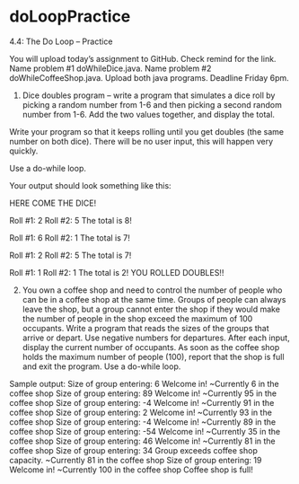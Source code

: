 # doLoopPractice

4.4: The Do Loop – Practice

You will upload today’s assignment to GitHub. Check remind for the link. Name problem #1 doWhileDice.java. Name problem #2 doWhileCoffeeShop.java. Upload both java programs. Deadline Friday 6pm.

1.	Dice doubles program – write a program that simulates a dice roll by picking a random number from 1-6 and then picking a second random number from 1-6. Add the two values together, and display the total.

Write your program so that it keeps rolling until you get doubles (the same number on both dice). There will be no user input, this will happen very quickly.

Use a do-while loop.

Your output should look something like this:

HERE COME THE DICE!

Roll #1: 2
Roll #2: 5
The total is 8!

Roll #1: 6
Roll #2: 1
The total is 7!

Roll #1: 2
Roll #2: 5
The total is 7!

Roll #1: 1
Roll #2: 1
The total is 2!
YOU ROLLED DOUBLES!!


 
2.	You own a coffee shop and need to control the number of people who can be in a coffee shop at the same time. Groups of people can always leave the shop, but a group cannot enter the shop if they would make the number of people in the shop exceed the maximum of 100 occupants. Write a program that reads the sizes of the groups that arrive or depart. Use negative numbers for departures. After each input, display the current number of occupants. As soon as the coffee shop holds the maximum number of people (100), report that the shop is full and exit the program. Use a do-while loop.

Sample output:
Size of group entering: 6
Welcome in!
~Currently 6 in the coffee shop
Size of group entering: 89
Welcome in!
~Currently 95 in the coffee shop
Size of group entering: -4
Welcome in!
~Currently 91 in the coffee shop
Size of group entering: 2
Welcome in!
~Currently 93 in the coffee shop
Size of group entering: -4
Welcome in!
~Currently 89 in the coffee shop
Size of group entering: -54
Welcome in!
~Currently 35 in the coffee shop
Size of group entering: 46
Welcome in!
~Currently 81 in the coffee shop
Size of group entering: 34
Group exceeds coffee shop capacity.
~Currently  81 in the coffee shop
Size of group entering: 19
Welcome in!
~Currently 100 in the coffee shop
Coffee shop is full!


